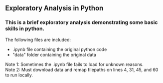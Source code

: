 ## Exploratory Analysis in Python

### This is a brief exploratory analysis demonstrating some basic skills in python. 

The following files are included: 
- .ipynb file containing the original python code
- "data" folder containing the original data


Note 1: Sometimes the .ipynb file fails to load for unknown reasons. 
</br> Note 2: Must download data and remap filepaths on lines 4, 31, 45, and 60 to run locally.    
